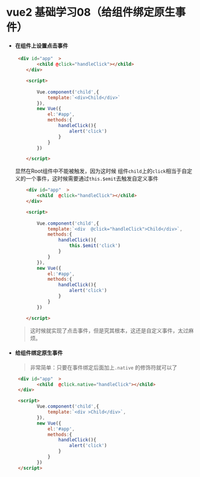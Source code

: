 # vue2 基础学习08（给组件绑定原生事件）

- #### 在组件上设置点击事件

  ```html
   <div id="app"  >
          <child @click="handleClick"></child>
      </div>
  
      <script>
        
          Vue.component('child',{
              template:`<div>Child</div>`
          }),
          new Vue({
              el:'#app',
              methods:{
                  handleClick(){
                      alert('click')
                  }
              }
          })
  
      </script>
  ```

  显然在Root组件中不能被触发，因为这时候 组件`child`上的`click`相当于自定义的一个事件，这时候需要通过`this.$emit`去触发自定义事件

  ```html
      <div id="app"  >
          <child  @click="handleClick"></child>
      </div>
  
      <script>
        
          Vue.component('child',{
              template:`<div  @click="handleClick">Child</div>`,
              methods:{
                  handleClick(){
                      this.$emit('click')
                  }
              }
          }),
          new Vue({
              el:'#app',
              methods:{
                  handleClick(){
                      alert('click')
                  }
              }
          })
  
      </script>
  ```

  > 这时候就实现了点击事件，但是究其根本，这还是自定义事件，太过麻烦。

  

- #### 给组件绑定原生事件

  > 非常简单：只要在事件绑定后面加上`.native` 的修饰符就可以了

  ```html
   <div id="app"  >
          <child  @click.native="handleClick"></child>
   </div>
  
   <script>
          Vue.component('child',{
              template:`<div >Child</div>`,
          }),
          new Vue({
              el:'#app',
              methods:{
                  handleClick(){
                      alert('click')
                  }
              }
          })
   </script>
  ```

  